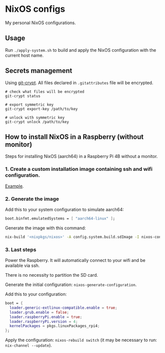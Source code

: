 # NixOS configs

My personal NixOS configurations.

## Usage

Run `./apply-system.sh` to build and apply the NixOS configuration
with the current host name.

## Secrets management

Using [git-crypt](https://github.com/AGWA/git-crypt). All files
declared in `.gitattributes` file will be encrypted.

```
# check what files will be encrypted
git-crypt status

# export symmetric key
git-crypt export-key /path/to/key

# unlock with symmetric key
git-crypt unlock /path/to/key
```

## How to install NixOS in a Raspberry (without monitor)

Steps for installing NixOS (aarch64) in a Raspberry Pi 4B without a monitor.

### 1. Create a custom installation image containing ssh and wifi configuration.

[Example](https://gist.github.com/miltoneiji/bc1113ef47bad3c5c602166e01bfe518).

### 2. Generate the image

Add this to your system configuration to simulate aarch64:

``` nix
boot.binfmt.emulatedSystems = [ "aarch64-linux" ];
```

Generate the image with this command:

``` bash
nix-build '<nixpkgs/nixos>' -A config.system.build.sdImage -I nixos-config=./configuration.nix --argstr system aarch64-linux --option sandbox false
```

### 3. Last steps

Power the Raspberry. It will automatically connect to your wifi and
be available via ssh.

There is no necessity to partition the SD card.

Generate the initial configuration: `nixos-generate-configuration`.

Add this to your configuration:

``` nix
boot = {
  loader.generic-extlinux-compatible.enable = true;
  loader.grub.enable = false;
  loader.raspberryPi.enable = true;
  loader.raspberryPi.version = 4;
  kernelPackages = pkgs.linuxPackages_rpi4;
};
```

Apply the configuration: `nixos-rebuild switch` (it may be necessary to run: `nix-channel --update`).

